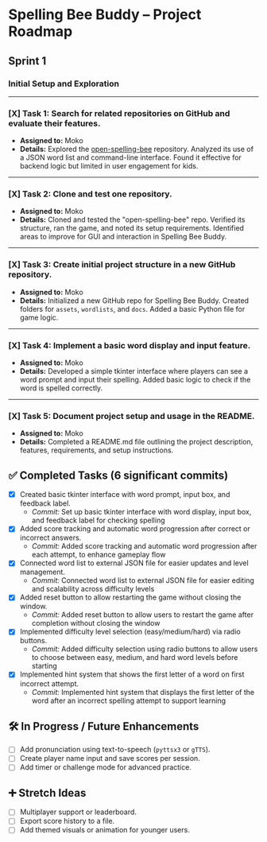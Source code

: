 
# Spelling Bee Buddy – Project Roadmap

## Sprint 1

### Initial Setup and Exploration

---

### [X] Task 1: Search for related repositories on GitHub and evaluate their features.
- **Assigned to:** Moko  
- **Details:** Explored the [open-spelling-bee](https://github.com/philshem/open-spelling-bee) repository. Analyzed its use of a JSON word list and command-line interface. Found it effective for backend logic but limited in user engagement for kids.

---

### [X] Task 2: Clone and test one repository.
- **Assigned to:** Moko  
- **Details:** Cloned and tested the "open-spelling-bee" repo. Verified its structure, ran the game, and noted its setup requirements. Identified areas to improve for GUI and interaction in Spelling Bee Buddy.

---

### [X] Task 3: Create initial project structure in a new GitHub repository.
- **Assigned to:** Moko  
- **Details:** Initialized a new GitHub repo for Spelling Bee Buddy. Created folders for `assets`, `wordlists`, and `docs`. Added a basic Python file for game logic.

---

### [X] Task 4: Implement a basic word display and input feature.
- **Assigned to:** Moko  
- **Details:** Developed a simple tkinter interface where players can see a word prompt and input their spelling. Added basic logic to check if the word is spelled correctly.

---

### [X] Task 5: Document project setup and usage in the README.
- **Assigned to:** Moko  
- **Details:** Completed a README.md file outlining the project description, features, requirements, and setup instructions.

## ✅ Completed Tasks (6 significant commits)
- [x] Created basic tkinter interface with word prompt, input box, and feedback label.
  - *Commit:* Set up basic tkinter interface with word display, input box, and feedback label for checking spelling
- [x] Added score tracking and automatic word progression after correct or incorrect answers.
  - *Commit:* Added score tracking and automatic word progression after each attempt, to enhance gameplay flow
- [x] Connected word list to external JSON file for easier updates and level management.
  - *Commit:* Connected word list to external JSON file for easier editing and scalability across difficulty levels
- [x] Added reset button to allow restarting the game without closing the window.
  - *Commit:* Added reset button to allow users to restart the game after completion without closing the window
- [x] Implemented difficulty level selection (easy/medium/hard) via radio buttons.
  - *Commit:* Added difficulty selection using radio buttons to allow users to choose between easy, medium, and hard word levels before starting
- [x] Implemented hint system that shows the first letter of a word on first incorrect attempt.
  - *Commit:* Implemented hint system that displays the first letter of the word after an incorrect spelling attempt to support learning

## 🛠️ In Progress / Future Enhancements
- [ ] Add pronunciation using text-to-speech (`pyttsx3` or `gTTS`).
- [ ] Create player name input and save scores per session.
- [ ] Add timer or challenge mode for advanced practice.

## ➕ Stretch Ideas
- [ ] Multiplayer support or leaderboard.
- [ ] Export score history to a file.
- [ ] Add themed visuals or animation for younger users.